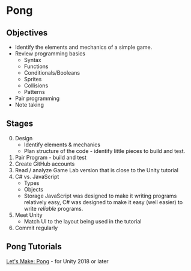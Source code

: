 # Pong

## Objectives

* Identify the elements and mechanics of a simple game.
* Review programming basics
  - Syntax
  - Functions
  - Conditionals/Booleans
  - Sprites
  - Collisions
  - Patterns
* Pair programming
* Note taking

## Stages

0. Design
   - Identify elements & mechanics
   - Plan structure of the code - identify little pieces to build and test.
1. Pair Program - build and test
1. Create GitHub accounts
1. Read / analyze Game Lab version that is close to the Unity tutorial
1. C# vs. JavaScript
   - Types
   - Objects
   - Storage
   JavaScript was designed to make it writing programs relatively easy, C# was designed to make it easy (well easier) to write *reliable* programs.
1. Meet Unity
   - Match UI to the layout being used in the tutorial
1. Commit regularly

## Pong Tutorials

[Let's Make: Pong](https://www.awesomeincu.com/tutorials/unity-pong/) - for Unity 2018 or later
